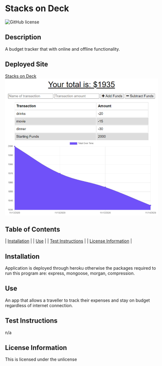 # Stacks on Deck
  ![GitHub license](https://img.shields.io/badge/license-unlicense-blue.svg)

  ## Description
  A budget tracker that with online and offline functionality.

  ## Deployed Site
  [Stacks on Deck](https://stacks-on-deck34.herokuapp.com/)
  ![walkthrough](./public/images/tracker.png)


  ## Table of Contents
  
  | [Installation](#installation) |
  | [Use](#use) |
  | [Test Instructions](#test-instructions) |
  | [License Information](#license-information) |
    
  ## Installation
  Application is deployed through heroku otherwise the packages required to run this program are: express, mongoose, morgan, compression.
  
  ## Use
  An app that allows a traveller to track their expenses and stay on budget regardless of internet connection.
  
  ## Test Instructions
  n/a
  
  ## License Information
  This is licensed under the unlicense


  